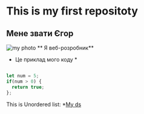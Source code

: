 # This is my first repositoty
## Мене звати Єгор
![my photo](https://user-images.githubusercontent.com/60629407/139448835-f652c6bd-02bf-4654-8e25-9d947acf7581.png)
** Я веб-розробник**
* Це приклад мого коду *
```javascript

let num = 5;
if(num > 0) {
  return true;
};
```

This is Unordered list:
*[My ds](https://www.youtube.com/watch?v=dQw4w9WgXcQ)
